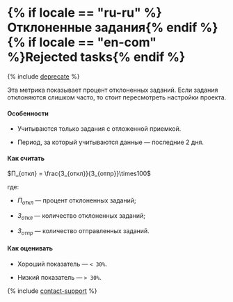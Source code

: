 # {% if locale == "ru-ru" %}Отклоненные задания{% endif %}{% if locale == "en-com" %}Rejected tasks{% endif %}

{% include [deprecate](../../../_includes/deprecate.md) %}

Эта метрика показывает процент отклоненных заданий. Если задания отклоняются слишком часто, то стоит пересмотреть настройки проекта.

#### Особенности

- Учитываются только задания с отложенной приемкой.

- Период, за который учитываются данные — последние 2 дня.

#### Как считать

$П_{откл} = \frac{З_{откл}}{З_{отпр}}\times100$

где:

- $П_{откл}$ — процент отклоненных заданий;

- $З_{откл}$ — количество отклоненных заданий;

- $З_{отпр}$ — количество отправленных заданий.

#### Как оценивать

- Хороший показатель — `< 30%`.

- Низкий показатель — `> 30%`.

{% include [contact-support](../../_includes/contact-support.md) %}